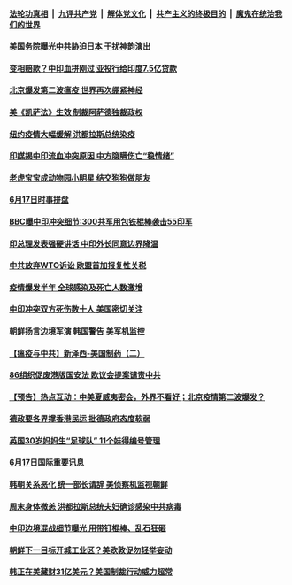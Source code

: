 ####  [法轮功真相](../../../../basic/blob/master/README.md?t=06181202) &nbsp;|&nbsp; [九评共产党](../../../../9ping.md/blob/master/README.md?t=06181202) &nbsp;|&nbsp; [解体党文化](../../../../jtdwh.md/blob/master/README.md?t=06181202)  &nbsp;|&nbsp; [共产主义的终极目的](../../../../gczydzjmd.md/blob/master/README.md?t=06181202) &nbsp;|&nbsp; [魔鬼在统治我们的世界](../../../../mgztzwmdsj.md/blob/master/README.md?t=06181202) 

#### [美国务院曝光中共胁迫日本 干扰神韵演出](../pages/prog202/a102873695.md?t=06181202) 


#### [变相赔款？中印血拼刚过 亚投行给印度7.5亿贷款](../pages/prog202/a102873618.md?t=06181202) 

#### [北京爆发第二波瘟疫 世界再次绷紧神经](../pages/prog202/a102873655.md?t=06181202) 

#### [美《凯萨法》生效 制裁阿萨德独裁政权](../pages/prog202/a102873632.md?t=06181202) 

#### [纽约疫情大幅缓解 洪都拉斯总统染疫](../pages/prog202/a102873605.md?t=06181202) 

#### [印媒揭中印流血冲突原因 中方隐瞒伤亡“稳情绪”](../pages/prog202/a102873548.md?t=06181202) 

#### [老虎宝宝成动物园小明星 结交狗狗做朋友](../pages/prog202/a102873558.md?t=06181202) 

#### [6月17日时事拼盘](../pages/prog202/a102873517.md?t=06181202) 

#### [BBC曝中印冲突细节:300共军用包铁棍棒袭击55印军](../pages/prog202/a102873500.md?t=06181202) 

#### [印总理发表强硬讲话 中印外长同意边界降温](../pages/prog202/a102873479.md?t=06181202) 


#### [中共放弃WTO诉讼 欧盟首加报复性关税](../pages/prog202/a102873437.md?t=06181202) 

#### [疫情爆发半年 全球感染及死亡人数激增](../pages/prog202/a102873389.md?t=06181202) 

#### [中印冲突双方死伤数十人 美国密切关注](../pages/prog202/a102873387.md?t=06181202) 

#### [朝鲜扬言边境军演 韩国警告 美军机监控](../pages/prog202/a102873395.md?t=06181202) 

#### [【瘟疫与中共】新泽西-美国制药（二）](../pages/prog202/a102873382.md?t=06181202) 

#### [86组织促废港版国安法 欧议会提案谴责中共](../pages/prog202/a102873354.md?t=06181202) 

#### [【预告】热点互动：中美夏威夷密会，外界不看好；北京疫情第二波爆发？](../pages/prog202/a102873352.md?t=06181202) 

#### [德政要各界撑香港民运  批德政府态度软弱](../pages/prog202/a102873333.md?t=06181202) 


#### [英国30岁妈妈生“足球队” 11个娃得编号管理](../pages/prog202/a102873156.md?t=06181202) 

#### [6月17日国际重要讯息](../pages/prog202/a102873153.md?t=06181202) 

#### [韩朝关系恶化 统一部长请辞 美侦察机监视朝鲜](../pages/prog202/a102873126.md?t=06181202) 


#### [周末身体微恙 洪都拉斯总统夫妇确诊感染中共病毒](../pages/prog202/a102873027.md?t=06181202) 

#### [中印边境混战细节曝光 用带钉棍棒、乱石狂砸](../pages/prog202/a102872969.md?t=06181202) 


#### [朝鲜下一目标开城工业区？美欧敦促勿轻举妄动](../pages/prog202/a102872916.md?t=06181202) 

#### [韩正在美藏财31亿美元？美国制裁行动威力超常](../pages/prog202/a102872931.md?t=06181202) 

